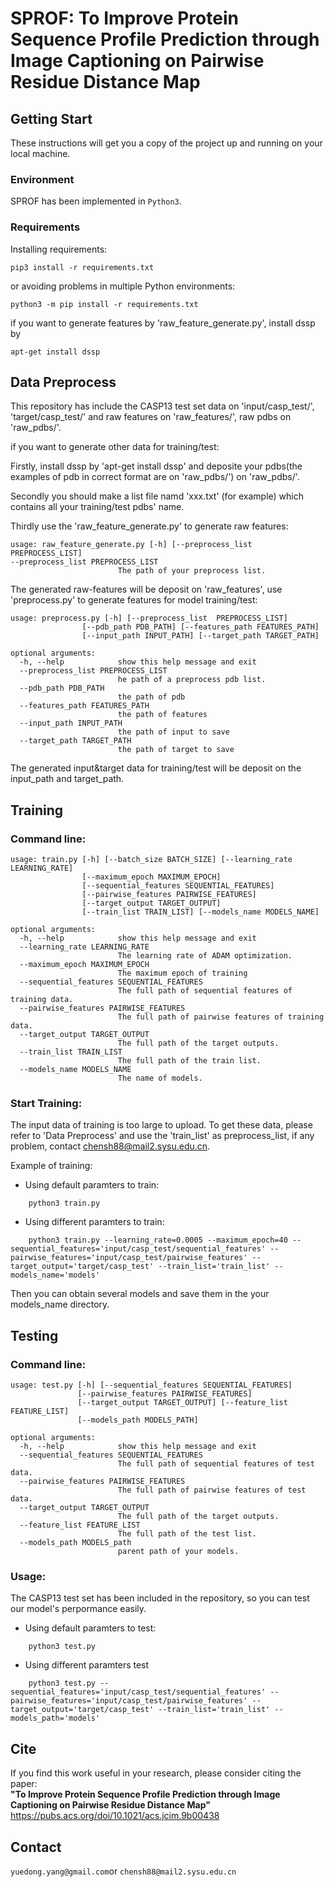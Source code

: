 # SPROF: To Improve Protein Sequence Profile Prediction through Image Captioning on Pairwise Residue Distance Map

## Getting Start
These instructions will get you a copy of the project up and running on your local machine.

### Environment

SPROF has been implemented in `Python3`.

### Requirements
Installing requirements:  
```
pip3 install -r requirements.txt
```

or avoiding problems in multiple Python environments:  

```
python3 -m pip install -r requirements.txt
```
if you want to generate features by 'raw_feature_generate.py', install dssp by 
```
apt-get install dssp
```

## Data Preprocess

This repository has include the CASP13 test set data on 'input/casp_test/', 'target/casp_test/' and raw features on 'raw_features/', raw pdbs on 'raw_pdbs/'.

if you want to generate other data for training/test:

Firstly, install dssp by 'apt-get install dssp' and deposite your pdbs(the examples of pdb in correct format are on 'raw_pdbs/') on 'raw_pdbs/'. 

Secondly you should make a list file namd 'xxx.txt' (for example) which contains all your training/test pdbs' name.

Thirdly use the 'raw_feature_generate.py' to generate raw features:
```
usage: raw_feature_generate.py [-h] [--preprocess_list PREPROCESS_LIST]
--preprocess_list PREPROCESS_LIST
                        The path of your preprocess list.
```
The generated raw-features will be deposit on 'raw_features', use 'preprocess.py' to generate features for model training/test:
```
usage: preprocess.py [-h] [--preprocess_list  PREPROCESS_LIST] 
                [--pdb_path PDB_PATH] [--features_path FEATURES_PATH]
                [--input_path INPUT_PATH] [--target_path TARGET_PATH]

optional arguments:
  -h, --help            show this help message and exit
  --preprocess_list PREPROCESS_LIST
                        he path of a preprocess pdb list.
  --pdb_path PDB_PATH
                        the path of pdb
  --features_path FEATURES_PATH
                        the path of features
  --input_path INPUT_PATH
                        the path of input to save
  --target_path TARGET_PATH
                        the path of target to save
```
The generated input&target data for training/test will be deposit on the input_path and target_path.
## Training

### Command line:  
```
usage: train.py [-h] [--batch_size BATCH_SIZE] [--learning_rate LEARNING_RATE]
                [--maximum_epoch MAXIMUM_EPOCH]
                [--sequential_features SEQUENTIAL_FEATURES]
                [--pairwise_features PAIRWISE_FEATURES]
                [--target_output TARGET_OUTPUT] 
                [--train_list TRAIN_LIST] [--models_name MODELS_NAME]

optional arguments:
  -h, --help            show this help message and exit
  --learning_rate LEARNING_RATE
                        The learning rate of ADAM optimization.
  --maximum_epoch MAXIMUM_EPOCH
                        The maximum epoch of training
  --sequential_features SEQUENTIAL_FEATURES
                        The full path of sequential features of training data.
  --pairwise_features PAIRWISE_FEATURES
                        The full path of pairwise features of training data.
  --target_output TARGET_OUTPUT
                        The full path of the target outputs.
  --train_list TRAIN_LIST
                        The full path of the train list.
  --models_name MODELS_NAME
                        The name of models.
```

### Start Training: 
The input data of training is too large to upload. To get these data, please refer to 'Data Preprocess' and use the 'train_list' as preprocess_list, if any problem, contact chensh88@mail2.sysu.edu.cn.

Example of training:  
* Using default paramters to train:
```
    python3 train.py 
```  

* Using different paramters to train:
```
    python3 train.py --learning_rate=0.0005 --maximum_epoch=40 --sequential_features='input/casp_test/sequential_features' --pairwise_features='input/casp_test/pairwise_features' --target_output='target/casp_test' --train_list='train_list' --models_name='models'
```
Then you can obtain several models and save them in the your models_name directory.

## Testing

### Command line:  
```
usage: test.py [-h] [--sequential_features SEQUENTIAL_FEATURES]
               [--pairwise_features PAIRWISE_FEATURES]
               [--target_output TARGET_OUTPUT] [--feature_list FEATURE_LIST]
               [--models_path MODELS_PATH]

optional arguments:
  -h, --help            show this help message and exit
  --sequential_features SEQUENTIAL_FEATURES
                        The full path of sequential features of test data.
  --pairwise_features PAIRWISE_FEATURES
                        The full path of pairwise features of test data.
  --target_output TARGET_OUTPUT
                        The full path of the target outputs.
  --feature_list FEATURE_LIST
                        The full path of the test list.
  --models_path MODELS_path
                        parent path of your models.
```

### Usage:
The CASP13 test set has been included in the repository, so you can test our model's perpormance easily.
* Using default paramters to test:
``` 
    python3 test.py
```

* Using different paramters test
```
    python3 test.py --sequential_features='input/casp_test/sequential_features' --pairwise_features='input/casp_test/pairwise_features' --target_output='target/casp_test' --train_list='train_list' --models_path='models'
```

## Cite
If you find this work useful in your research, please consider citing the paper:  
**"To Improve Protein Sequence Profile Prediction through Image Captioning on Pairwise Residue Distance Map"**
https://pubs.acs.org/doi/10.1021/acs.jcim.9b00438

## Contact
`yuedong.yang@gmail.com`or `chensh88@mail2.sysu.edu.cn`
